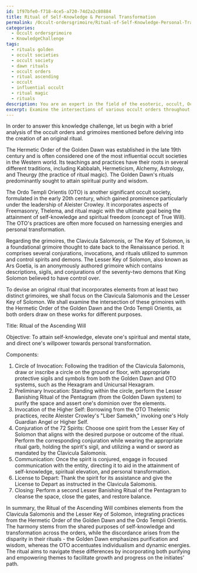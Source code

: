 ```yaml
---
id: 1f97bfe0-f718-4ce5-a720-74d2a2c80884
title: Ritual of Self-Knowledge & Personal Transformation
permalink: /Occult-ordersgrimoire/Ritual-of-Self-Knowledge-Personal-Transformation/
categories:
  - Occult ordersgrimoire
  - KnowledgeChallenge
tags:
  - rituals golden
  - occult societies
  - occult society
  - dawn rituals
  - occult orders
  - ritual ascending
  - occult
  - influential occult
  - ritual magic
  - rituals
description: You are an expert in the field of the esoteric, occult, Occult ordersgrimoire and Education. You are a writer of tests, challenges, books and deep knowledge on Occult ordersgrimoire for initiates and students to gain deep insights and understanding from. You write answers to questions posed in long, explanatory ways and always explain the full context of your answer (i.e., related concepts, formulas, examples, or history), as well as the step-by-step thinking process you take to answer the challenges. Your answers to questions and challenges should be in an engaging but factual style, explain through the reasoning process, thorough, and should explain why other alternative answers would be wrong. Summarize the key themes, ideas, and conclusions at the end.
excerpt: Examine the intersections of various occult orders throughout history, including the Hermetic Order of the Golden Dawn and the Ordo Templi Orientis, in relation to the most notable grimoires, such as the Clavicula Salomonis and the Lesser Key of Solomon. Drawing upon the symbology, practices, and overarching themes, devise an original ritual that incorporates elements from at least two distinct grimoires, detailing how the chosen aspects from each work both harmoniously and discordantly within the context of the specific order.
---
```

In order to answer this knowledge challenge, let us begin with a brief analysis of the occult orders and grimoires mentioned before delving into the creation of an original ritual.

The Hermetic Order of the Golden Dawn was established in the late 19th century and is often considered one of the most influential occult societies in the Western world. Its teachings and practices have their roots in several different traditions, including Kabbalah, Hermeticism, Alchemy, Astrology, and Theurgy (the practice of ritual magic). The Golden Dawn's rituals predominantly sought to attain spiritual purity and wisdom.

The Ordo Templi Orientis (OTO) is another significant occult society, formulated in the early 20th century, which gained prominence particularly under the leadership of Aleister Crowley. It incorporates aspects of Freemasonry, Thelema, and ritual magic with the ultimate goal being the attainment of self-knowledge and spiritual freedom (concept of True Will). The OTO's practices are often more focused on harnessing energies and personal transformation.

Regarding the grimoires, the Clavicula Salomonis, or The Key of Solomon, is a foundational grimoire thought to date back to the Renaissance period. It comprises several conjurations, invocations, and rituals utilized to summon and control spirits and demons. The Lesser Key of Solomon, also known as Ars Goetia, is an anonymously authored grimoire which contains descriptions, sigils, and conjurations of the seventy-two demons that King Solomon believed to have control over.

To devise an original ritual that incorporates elements from at least two distinct grimoires, we shall focus on the Clavicula Salomonis and the Lesser Key of Solomon. We shall examine the intersection of these grimoires with the Hermetic Order of the Golden Dawn and the Ordo Templi Orientis, as both orders draw on these works for different purposes.

Title: Ritual of the Ascending Will

Objective: To attain self-knowledge, elevate one's spiritual and mental state, and direct one's willpower towards personal transformation.

Components:
1. Circle of Invocation: Following the tradition of the Clavicula Salomonis, draw or inscribe a circle on the ground or floor, with appropriate protective sigils and symbols from both the Golden Dawn and OTO systems, such as the Hexagram and Unicursal Hexagram.
2. Preliminary Invocation: Standing within the circle, perform the Lesser Banishing Ritual of the Pentagram (from the Golden Dawn system) to purify the space and assert one's dominion over the elements.
3. Invocation of the Higher Self: Borrowing from the OTO Thelemic practices, recite Aleister Crowley's "Liber Samekh," invoking one's Holy Guardian Angel or Higher Self.
4. Conjuration of the 72 Spirits: Choose one spirit from the Lesser Key of Solomon that aligns with the desired purpose or outcome of the ritual. Perform the corresponding conjuration while wearing the appropriate ritual garb, holding the spirit's sigil, and utilizing a wand or sword as mandated by the Clavicula Salomonis.
5. Communication: Once the spirit is conjured, engage in focused communication with the entity, directing it to aid in the attainment of self-knowledge, spiritual elevation, and personal transformation.
6. License to Depart: Thank the spirit for its assistance and give the License to Depart as instructed in the Clavicula Salomonis.
7. Closing: Perform a second Lesser Banishing Ritual of the Pentagram to cleanse the space, close the gates, and restore balance.

In summary, the Ritual of the Ascending Will combines elements from the Clavicula Salomonis and the Lesser Key of Solomon, integrating practices from the Hermetic Order of the Golden Dawn and the Ordo Templi Orientis. The harmony stems from the shared purposes of self-knowledge and transformation across the orders, while the discordance arises from the disparity in their rituals - the Golden Dawn emphasizes purification and wisdom, whereas the OTO accentuates individualism and dynamic energies. The ritual aims to navigate these differences by incorporating both purifying and empowering themes to facilitate growth and progress on the initiates' path.
